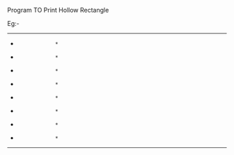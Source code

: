 Program TO Print Hollow Rectangle


Eg:- 

* * * * * * * * * * 
*                 * 
*                 * 
*                 * 
*                 * 
*                 * 
*                 * 
*                 * 
*                 *
* * * * * * * * * * 
